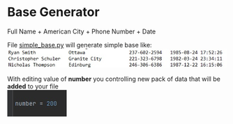 # Base Generator
Full Name + American City + Phone Number + Date 

File [simple_base.py](simple_base.py) will generate simple base like:
<br><img src="docs/screenshot.jpg"/>

With editing value of **number** you controlling new pack of data that will be **added** to your file
<br><img src="docs/number.jpg"/>
